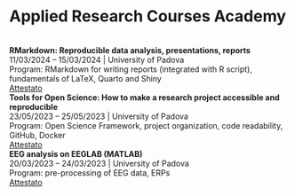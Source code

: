 # Applied Research Courses Academy

<br>
<strong>RMarkdown: Reproducible data analysis, presentations, reports</strong><br>
11/03/2024 – 15/03/2024 | University of Padova<br>
Program: RMarkdown for writing reports (integrated with R script), fundamentals of LaTeX, Quarto and Shiny<br>
<a href="https://martapretto.github.io/rmarkdown_arca.pdf">Attestato</a>

<br>
<strong>Tools for Open Science: How to make a research project accessible and reproducible</strong><br>
23/05/2023 – 25/05/2023 | University of Padova<br>
Program: Open Science Framework, project organization, code readability, GitHub, Docker<br>
<a href="https://martapretto.github.io/openscience_arca.pdf">Attestato</a>

<br>
<strong>EEG analysis on EEGLAB (MATLAB)</strong><br>
20/03/2023 – 24/03/2023 | University of Padova<br>
Program: pre-processing of EEG data, ERPs<br>
<a href="https://martapretto.github.io/eeglab_arca.pdf">Attestato</a>
